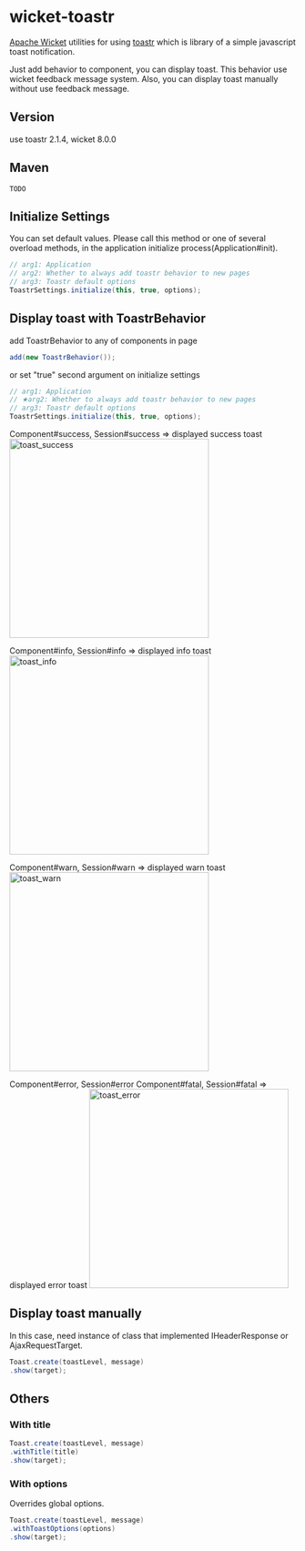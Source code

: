# wicket-toastr

[Apache Wicket](https://github.com/apache/wicket) utilities for using [toastr](https://github.com/CodeSeven/toastr) which is library of a simple javascript toast notification.

Just add behavior to component, you can display toast.
This behavior use wicket feedback message system.
Also, you can display toast manually without use feedback message.



## Version
use toastr 2.1.4, wicket 8.0.0

## Maven
```
TODO
```

## Initialize Settings
You can set default values.
Please call this method or one of several overload methods, in the application initialize process(Application#init).
```java
// arg1: Application
// arg2: Whether to always add toastr behavior to new pages
// arg3: Toastr default options
ToastrSettings.initialize(this, true, options);
```

## Display toast with ToastrBehavior

add ToastrBehavior to any of components in page
```java
add(new ToastrBehavior());
```
or set "true" second argument on initialize settings

```java
// arg1: Application
// ★arg2: Whether to always add toastr behavior to new pages
// arg3: Toastr default options
ToastrSettings.initialize(this, true, options);
```

Component#success, Session#success
⇒ displayed success toast
<img alt="toast_success" src="https://user-images.githubusercontent.com/17096601/45070139-dd932f00-b10a-11e8-8c8a-b539945fcdc1.png" width="350px">

Component#info, Session#info
⇒ displayed info toast
<img alt="toast_info" src="https://user-images.githubusercontent.com/17096601/45070137-dd932f00-b10a-11e8-85ec-03036d325299.png" width="350px">

Component#warn, Session#warn
⇒ displayed warn toast
<img alt="toast_warn" src="https://user-images.githubusercontent.com/17096601/45070136-dd932f00-b10a-11e8-85b8-69ff6accf8e1.png" width="350px">

Component#error, Session#error
Component#fatal, Session#fatal
⇒ displayed error toast
<img alt="toast_error" src="https://user-images.githubusercontent.com/17096601/45070135-dcfa9880-b10a-11e8-8b32-9f1741bb2925.png" width="350px">

## Display toast manually

In this case, need instance of class that implemented IHeaderResponse or AjaxRequestTarget.

```java
Toast.create(toastLevel, message)
.show(target);
```

## Others
### With title
```java
Toast.create(toastLevel, message)
.withTitle(title)
.show(target);
```

### With options
Overrides global options.
```java
Toast.create(toastLevel, message)
.withToastOptions(options)
.show(target);
```

